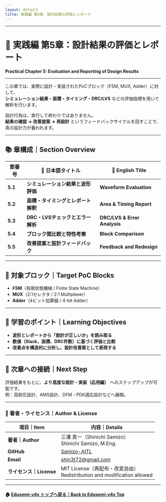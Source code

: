 ```yaml
---
layout: default
title: 実践編 第5章　設計結果の評価とレポート
---
```


---

# 🧪 実践編 第5章：設計結果の評価とレポート
**Practical Chapter 5: Evaluation and Reporting of Design Results**

---

この章では、実際に設計・実装されたPoCブロック（FSM, MUX, Adder）に対して、  
**シミュレーション結果・面積・タイミング・DRC/LVS** などの評価指標を用いて解析を行います。

設計行為は、実行して終わりではありません。  
**結果の確認 → 改善提案 → 再設計** というフィードバックサイクルを回すことで、真の設計力が養われます。

---

## 📚 章構成｜Section Overview

| 節番号 | 📘 日本語タイトル | 📙 English Title |
|--------|------------------|------------------|
| **5.1** | **シミュレーション結果と波形評価** | **Waveform Evaluation** |
| **5.2** | **面積・タイミングとレポート解釈** | **Area & Timing Report** |
| **5.3** | **DRC・LVSチェックとエラー解析** | **DRC/LVS & Error Analysis** |
| **5.4** | **ブロック間比較と特性考察** | **Block Comparison** |
| **5.5** | **改善提案と設計フィードバック** | **Feedback and Redesign** |

---

## 🎯 対象ブロック｜Target PoC Blocks

- **FSM**（有限状態機械 / Finite State Machine）  
- **MUX**（2:1セレクタ / 2:1 Multiplexer）  
- **Adder**（4ビット加算器 / 4-bit Adder）  

---

## 📘 学習のポイント｜Learning Objectives

- **波形とレポートから「設計が正しいか」を読み取る**  
- **数値（Slack、面積、DRC件数）に基づく評価と比較**  
- **改善点を構造的に分析し、設計改善案として表現する**

---

## 🔗 次章への接続｜Next Step

評価結果をもとに、**より高度な設計・実装（応用編）** へのステップアップが可能です。  
例：高耐圧設計、AMS設計、DFM・PDK適応設計などへ展開。

---

### 👤 著者・ライセンス｜Author & License

| 項目｜Item | 内容｜Details |
|------------|----------------------------|
| **著者｜Author** | 三溝 真一（Shinichi Samizo）<br>Shinichi Samizo, M.Eng. |
| **GitHub** | [Samizo-AITL](https://github.com/Samizo-AITL) |
| **Email** | [shin3t72@gmail.com](mailto:shin3t72@gmail.com) |
| **ライセンス｜License** | MIT License（再配布・改変自由）<br>Redistribution and modification allowed |

---

#### 🏠 [Edusemi-v4x トップへ戻る｜Back to Edusemi-v4x Top](../README.md)
